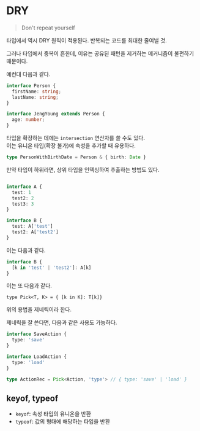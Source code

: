 # DRY

> Don't repeat yourself

타입에서 역시 DRY 원칙이 적용된다. 반복되는 코드를 최대한 줄여낼 것.

그러나 타입에서 중복이 흔한데, 이유는 공유된 패턴을 제거하는 메커니즘이 불편하기 때문이다.


예컨대 다음과 같다.

```ts
interface Person {
  firstName: string;
  lastName: string;
}

interface JengYoung extends Person {
  age: number;
}
```

타입을 확장하는 데에는 `intersection` 연산자를 쓸 수도 있다.  
이는 유니온 타입(확장 불가)에 속성을 추가할 때 유용하다.

```ts
type PersonWithBirthDate = Person & { birth: Date }
```

만약 타입이 하위라면, 상위 타입을 인덱싱하여 추출하는 방법도 있다.
```ts

interface A {
  test: 1
  test2: 2
  test3: 3
}
```

```ts
interface B {
  test: A['test']
  test2: A['test2']
}
```

이는 다음과 같다.

```ts
interface B {
  [k in 'test' | 'test2']: A[k]
}
```

이는 또 다음과 같다.
```
type Pick<T, K> = { [k in K]: T[k]}
```

위의 용법을 제네릭이라 한다.

제네릭을 잘 쓴다면, 다음과 같은 사용도 가능하다.

```ts
interface SaveAction {
  type: 'save'
}

interface LoadAction {
  type: 'load'
}

type ActionRec = Pick<Action, 'type'> // { type: 'save' | 'load' }
```

## keyof, typeof

+ `keyof`: 속성 타입의 유니온을 반환
+ `typeof`: 값의 형태에 해당하는 타입을 반환



